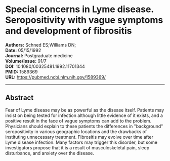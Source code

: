 # Special concerns in Lyme disease. Seropositivity with vague symptoms and development of fibrositis

**Authors:** Schned ES;Williams DN;  
**Date:** 05/15/1992  
**Journal:** Postgraduate medicine  
**Volume/Issue:** 91/7  
**DOI:** 10.1080/00325481.1992.11701344  
**PMID:** 1589369  
**URL:** https://pubmed.ncbi.nlm.nih.gov/1589369/

---

## Abstract

Fear of Lyme disease may be as powerful as the disease itself. Patients may insist on being tested for infection although little evidence of it exists, and a positive result in the face of vague symptoms can add to the problem. Physicians should explain to these patients the differences in "background" seropositivity in various geographic locations and the drawbacks of instituting unnecessary treatment. Fibrositis may evolve over time after Lyme disease infection. Many factors may trigger this disorder, but some investigators propose that it is a result of musculoskeletal pain, sleep disturbance, and anxiety over the disease.
